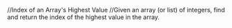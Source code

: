 //Index of an Array's Highest Value
//Given an array (or list) of integers, find and return the index of the highest value in the array.
